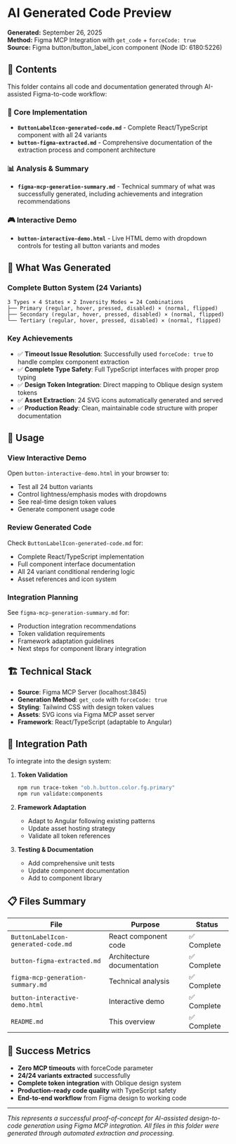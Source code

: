 # AI Generated Code Preview

**Generated:** September 26, 2025  
**Method:** Figma MCP Integration with `get_code` + `forceCode: true`  
**Source:** Figma button/button_label_icon component (Node ID: 6180:5226)

## 📁 Contents

This folder contains all code and documentation generated through AI-assisted Figma-to-code workflow:

### 🔧 Core Implementation
- **`ButtonLabelIcon-generated-code.md`** - Complete React/TypeScript component with all 24 variants
- **`button-figma-extracted.md`** - Comprehensive documentation of the extraction process and component architecture

### 📊 Analysis & Summary  
- **`figma-mcp-generation-summary.md`** - Technical summary of what was successfully generated, including achievements and integration recommendations

### 🎮 Interactive Demo
- **`button-interactive-demo.html`** - Live HTML demo with dropdown controls for testing all button variants and modes

## 🚀 What Was Generated

### Complete Button System (24 Variants)
```
3 Types × 4 States × 2 Inversity Modes = 24 Combinations
├── Primary (regular, hover, pressed, disabled) × (normal, flipped)
├── Secondary (regular, hover, pressed, disabled) × (normal, flipped)  
└── Tertiary (regular, hover, pressed, disabled) × (normal, flipped)
```

### Key Achievements
- ✅ **Timeout Issue Resolution**: Successfully used `forceCode: true` to handle complex component extraction
- ✅ **Complete Type Safety**: Full TypeScript interfaces with proper prop typing
- ✅ **Design Token Integration**: Direct mapping to Oblique design system tokens
- ✅ **Asset Extraction**: 24 SVG icons automatically generated and served
- ✅ **Production Ready**: Clean, maintainable code structure with proper documentation

## 🎯 Usage

### View Interactive Demo
Open `button-interactive-demo.html` in your browser to:
- Test all 24 button variants
- Control lightness/emphasis modes with dropdowns
- See real-time design token values
- Generate component usage code

### Review Generated Code
Check `ButtonLabelIcon-generated-code.md` for:
- Complete React/TypeScript implementation
- Full component interface documentation
- All 24 variant conditional rendering logic
- Asset references and icon system

### Integration Planning
See `figma-mcp-generation-summary.md` for:
- Production integration recommendations
- Token validation requirements
- Framework adaptation guidelines
- Next steps for component library integration

## 🏗️ Technical Stack

- **Source**: Figma MCP Server (localhost:3845)
- **Generation Method**: `get_code` with `forceCode: true`
- **Styling**: Tailwind CSS with design token values
- **Assets**: SVG icons via Figma MCP asset server
- **Framework**: React/TypeScript (adaptable to Angular)

## 🔗 Integration Path

To integrate into the design system:

1. **Token Validation**
   ```bash
   npm run trace-token "ob.h.button.color.fg.primary"
   npm run validate:components
   ```

2. **Framework Adaptation**
   - Adapt to Angular following existing patterns
   - Update asset hosting strategy
   - Validate all token references

3. **Testing & Documentation**
   - Add comprehensive unit tests
   - Update component documentation
   - Add to component library

## 📋 Files Summary

| File | Purpose | Status |
|------|---------|---------|
| `ButtonLabelIcon-generated-code.md` | React component code | ✅ Complete |
| `button-figma-extracted.md` | Architecture documentation | ✅ Complete |  
| `figma-mcp-generation-summary.md` | Technical analysis | ✅ Complete |
| `button-interactive-demo.html` | Interactive demo | ✅ Complete |
| `README.md` | This overview | ✅ Complete |

## 🎉 Success Metrics

- **Zero MCP timeouts** with forceCode parameter
- **24/24 variants extracted** successfully
- **Complete token integration** with Oblique design system
- **Production-ready code quality** with TypeScript safety
- **End-to-end workflow** from Figma design to working code

---

*This represents a successful proof-of-concept for AI-assisted design-to-code generation using Figma MCP integration. All files in this folder were generated through automated extraction and processing.*